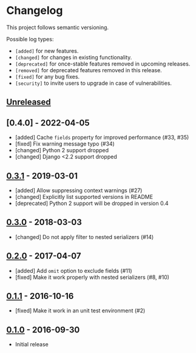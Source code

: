 # Changelog

This project follows semantic versioning.

Possible log types:

- `[added]` for new features.
- `[changed]` for changes in existing functionality.
- `[deprecated]` for once-stable features removed in upcoming releases.
- `[removed]` for deprecated features removed in this release.
- `[fixed]` for any bug fixes.
- `[security]` to invite users to upgrade in case of vulnerabilities.

## [Unreleased]

## [0.4.0] - 2022-04-05

 - [added] Cache `fields` property for improved performance (#33, #35)
 - [fixed] Fix warning message typo (#34)
 - [changed] Python 2 support dropped
 - [changed] Django <2.2 support dropped

## [0.3.1] - 2019-03-01

 - [added] Allow suppressing context warnings (#27)
 - [changed] Explicitly list supported versions in README
 - [deprecated] Python 2 support will be dropped in version 0.4

## [0.3.0] - 2018-03-03

 - [changed] Do not apply filter to nested serializers (#14)

## [0.2.0] - 2017-04-07

 - [added] Add `omit` option to exclude fields (#11)
 - [fixed] Make it work properly with nested serializers (#8, #10)

## [0.1.1] - 2016-10-16

 - [fixed] Make it work in an unit test environment (#2)

## [0.1.0] - 2016-09-30

 - Initial release

[Unreleased]: https://github.com/dbrgn/drf-dynamic-fields/compare/v0.4.0...HEAD
[0.3.1]: https://github.com/dbrgn/drf-dynamic-fields/compare/v0.3.1...v0.4.0
[0.3.1]: https://github.com/dbrgn/drf-dynamic-fields/compare/v0.3.0...v0.3.1
[0.3.0]: https://github.com/dbrgn/drf-dynamic-fields/compare/v0.2.0...v0.3.0
[0.2.0]: https://github.com/dbrgn/drf-dynamic-fields/compare/v0.1.1...v0.2.0
[0.1.1]: https://github.com/dbrgn/drf-dynamic-fields/compare/v0.1.0...v0.1.1
[0.1.0]: https://github.com/dbrgn/drf-dynamic-fields/releases/tag/v0.1.0
